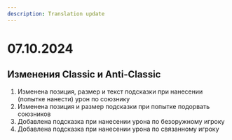 ```yaml
---
description: Translation update
---
```


# 07.10.2024

## Изменения Classic и Anti-Classic

1. Изменена позиция, размер и текст подсказки при нанесении (попытке нанести) урон по союзнику
2. Изменена позиция и размер подсказки при попытке подорвать союзников
3. Добавлена подсказка при нанесении урона по безоружному игроку
4. Добавлена подсказка при нанесении урона по связанному игроку
